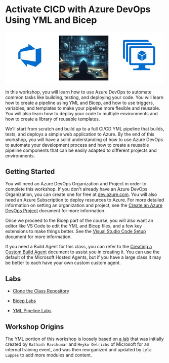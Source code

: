 # Activate CICD with Azure DevOps Using YML and Bicep

![hero](img/hero.png)

In this workshop, you will learn how to use Azure DevOps to automate common tasks like building, testing, and deploying your code. You will learn how to create a pipeline using YML and Bicep, and how to use triggers, variables, and templates to make your pipeline more flexible and reusable. You will also learn how to deploy your code to multiple environments and how to create a library of reusable templates.

We'll start from scratch and build up to a full CI/CD YML pipeline that builds, tests, and deploys a simple web application to Azure. By the end of this workshop, you will have a solid understanding of how to use Azure DevOps to automate your development process and how to create a reusable pipeline components that can be easily adapted to different projects and environments.

## Getting Started

You will need an Azure DevOps Organization and Project in order to complete this workshop. If you don't already have an Azure DevOps Organization, you can create one for free at [dev.azure.com](http://dev.azure.com). You will also need an Azure Subscription to deploy resources to Azure.  For more detailed information on setting an organization and project, see the [Create an Azure DevOps Project](/Labs/setup/1-Create-Azdo-Project.md) document for more information.

Once we proceed to the Bicep part of the course, you will also want an editor like VS Code to edit the YML and Bicep files, and a few key extensions to make things better. See the [Visual Studio Code Setup](/Labs/setup/2-Visual-Studio-Code.md) document for more information.

If you need a Build Agent for this class, you can refer to the [Creating a Custom Build Agent](/Labs/build-agents/desktop-runner/readme.md) document to assist you in creating it. You can use the default of the Microsoft Hosted Agents, but if you have a large class it may be better to each have your own custom custom agent.

## Labs

* [Clone the Class Repository](./Labs/setup/3-Clone-Repo.md)

* [Bicep Labs](./Labs/bicep/readme.md)

* [YML Pipeline Labs](./Labs/yml/readme.md)

## Workshop Origins

The YML portion of this workshop is loosely based on [a lab](https://github.com/heoelri/adopac) that was initially created by `Rathish Ravikumar` and `Heyko Oelrichs` of Microsoft for an internal training event, and was then reorganized and updated by `Lyle Luppes` to add more modules and content.
